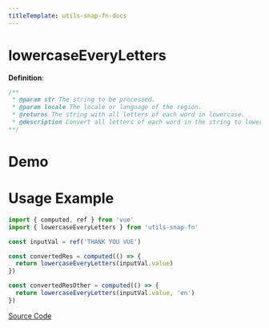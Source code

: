 ```yaml
---
titleTemplate: utils-snap-fn-docs
---
```


# lowercaseEveryLetters

**Definition**:

```js
/**
 * @param str The string to be processed.
 * @param locale The locale or language of the region.
 * @returns The string with all letters of each word in lowercase.
 * @description Convert all letters of each word in the string to lowercase and return it.
**/
```

# Demo

<Box>
  <LowercaseEveryLettersDemo />
</Box>

# Usage Example

```ts
import { computed, ref } from 'vue'
import { lowercaseEveryLetters } from 'utils-snap-fn'

const inputVal = ref('THANK YOU VUE')

const convertedRes = computed(() => {
  return lowercaseEveryLetters(inputVal.value)
})

const convertedResOther = computed(() => {
  return lowercaseEveryLetters(inputVal.value, 'en')
})
```

[Source Code](https://github.com/guxuerui/utils-snap-fn/blob/main/src/playground/string/lowercaseEveryLetters.ts)